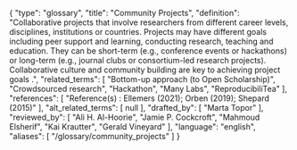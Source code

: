 {
    "type": "glossary",
    "title": "Community Projects",
    "definition": "Collaborative projects that involve researchers from different career levels, disciplines, institutions or countries. Projects may have different goals including peer support and learning, conducting research, teaching and education. They can be short-term (e.g., conference events or hackathons) or long-term (e.g., journal clubs or consortium-led research projects). Collaborative culture and community building are key to achieving project goals .",
    "related_terms": [
        "Bottom-up approach (to Open Scholarship)",
        "Crowdsourced research",
        "Hackathon",
        "Many Labs",
        "ReproducibiliTea"
    ],
    "references": [
        "Reference(s) : Ellemers (2021); Orben (2019); Shepard (2015)"
    ],
    "alt_related_terms": [
        null
    ],
    "drafted_by": [
        "Marta Topor"
    ],
    "reviewed_by": [
        "Ali H. Al-Hoorie",
        "Jamie P. Cockcroft",
        "Mahmoud Elsherif",
        "Kai Krautter",
        "Gerald Vineyard"
    ],
    "language": "english",
    "aliases": [
        "/glossary/community_projects"
    ]
}